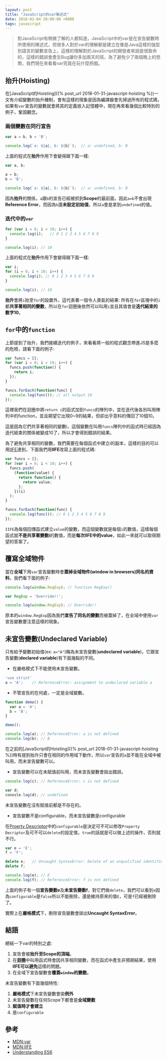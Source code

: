 ```yaml
---
layout: post
title: "JavaScript的var陳述式"
date: 2018-02-04 20:00:00 +0800
tags: javascript
---
```

> 對JavaScript有稍微了解的人都知道，JavaScript中的var是在宣告變數時所使用的陳述式，但很多人對於var的理解都是建立在像是Java這樣的強型別語言的變數宣告上，這樣的理解對於JavaScript的開發者來說是很致命的，這樣的錯誤會產生Bug讓你多加兩天的班，為了避免少了兩個晚上的悠閒，我們現在來看看var究竟在玩什麼把戲。

## 抬升(Hoisting)

在[JavaScript的Hoisting]({% post_url 2018-01-31-javascript-hoisting %})一文有介紹變數的抬升機制，會有這樣的現象是因為編譯器會先掃過所有的程式碼，如果有`var`宣告的變數就會將其的定義放入記憶體中，現在再來看幾個比較特別的例子，鞏固觀念。

### 兩個變數在同行宣告

```javascript
var a = b, b = 'B';

console.log(`a: ${a}, b: ${b}`);  // a: undefined, b: B
```

上面的程式在**抬升**作用下會變得跟下面一樣:

```javascript
var a, b;

a = b;
b = 'B';

console.log(`a: ${a}, b: ${b}`);  // a: undefined, b: B
```

因為**抬升**的關係，`a`跟`b`的宣告已經被抓到**Scope**的最前面，因此`a=b`不會出現**Reference Error**，而因為`b`還**未設定初始值**，所以`a`會是拿到`undefined`的值。

### 迭代中的`var`

```javascript
for (var i = 0; i < 10; i++) {
  console.log(i);   // 0 1 2 3 4 5 6 7 8 9
}

console.log(i); // 10
```

上面的程式在**抬升**作用下會變得跟下面一樣:

```javascript
var i;
for (i = 0; i < 10; i++) {
  console.log(i); // 0 1 2 3 4 5 6 7 8 9
}

console.log(i); // 10
```

**抬升**會將`i`抬至`for`的設置外，這代表著一個令人喪氣的結果: 所有在`for`區塊中的`i`都**共享著相同的變數**，所以在`for`迴圈後依然可以叫用`i`並且其值會是**迭代結束的數字10**。

## `for`中的`function`

上節提到了抬升，我們接續迭代的例子，來看看將一般的程式觀念帶進JS是多麼的危險，請看下面的例子:

```javascript
var funcs = [];
for (var i = 0; i < 10; i++) {
  funcs.push(function() {
    return i;
  });
}

funcs.forEach(function(func) {
  console.log(func()); // all output 10
});
```

這裡我們在迴圈中將`return i`的函式加到`funcs`的陣列中，並在迭代後各別叫用陣列中的function，並且期望它出現0~9的結果，但卻出乎意料的傳回了10個10。

這是因為它們共享著相同的變數i，這個變數在叫用`funcs`陣列中的函式時已經因為迭代結束的關係被變成10了，所以才會得到錯誤的結果。

為了避免共享相同的變數，我們需要在每個函式中建立i的副本，這樣的目的可以用[IIFE](https://developer.mozilla.org/en-US/docs/Glossary/IIFE)達到，下面我們用**IIFE**改寫上面的程式碼:

```javascript
var funcs = [];
for (var i = 0; i < 10; i++) {
  funcs.push(
    (function(value) {
      return function() {
        return value;
      };
    })(i)
  );
}

funcs.forEach(function(func) {
  console.log(func()); // 0 1 2 3 4 5 6 7 8 9
});
```

`IIFE`為每個回傳函式建立`value`的變數，而這個變數就是每個`i`的數值，這樣每個函式就**不是共享著變數i**的數值，而是**每次IIFE中的value**，如此一來就可以取得期望的答案了。

## 覆寫全域物件

當在**全域**下用`var`宣告變數時會**蓋掉全域物件(window in browsers)同名的資料**，我們看下面的例子:

```javascript
console.log(window.RegExp); // function RegExp()

var RegExp = 'Override!!';

console.log(window.RegExp); // Override!!
```

原本的`window.RegExp`因為我們**宣告了同名的變數**而被蓋掉了，在全域中使用`var`宣告變數要注意這樣的現象。

## 未宣告變數(Undeclared Variable)

只有給予變數初始值(ex: `a="A"`)稱為未宣告變數(**undeclared variable**)，它跟宣告變數(**declared variable**)有下面幾點的不同。

* 在嚴格模式下不能使用未宣告變數。

```javascript
'use strict'
a = 'A';    // ReferenceError: assignment to undeclared variable a
```

* 不管宣告的在何處，一定是全域變數。

```javascript
function demo() {
  var a = 'A';
  b = 'B';
}

demo();

console.log(a); // ReferenceError: a is not defined
console.log(b); // B
```

在之前的[JavaScript的Hoisting]({% post_url 2018-01-31-javascript-hoisting %})時有提到抬升只會在相同的作用域下動作，所以`var`宣告的`a`並不能在全域中被叫用，而未宣告變數可以。

* 宣告變數可以在未賦值前叫用，而未宣告變數會拋出錯誤。

```javascript
console.log(c); // ReferenceError: c is not defined

var d;
conosle.log(d); // undefined
```

未宣告變數在沒有賦值前都是不存在的。

* 宣告變數不是configurable，而未宣告變數是configurable

在[Proerty Descriptor](https://developer.mozilla.org/en-US/docs/Web/JavaScript/Reference/Global_Objects/Object/defineProperty)中的`configurable`是決定可不可以修改`Property Decriptor`及可不可以`delete`的設定值，`true`的話就是可以做上述的操作，否則就不行。

```javascript
var e = 'E';
f = 'F';

delete e;   // Uncaught SyntaxError: Delete of an unqualified identifier in strict mode.
delete f;

console.log(e); // E
console.log(f); // ReferenceError: f is not defined
```

上面的例子有一個**宣告變數e**及**未宣告變數f**，對它們做`delete`，我們可以看到`e`因為`configurable`是`false`所以不能刪除，還是維持原來的值`E`，可是`f`已經被刪除了。

實際上在**嚴格模式**下，刪除宣告變數會拋出**Uncaught SyntaxError**。

## 結語

總結一下var的特別之處:

1. 宣告會被**抬升至Scope的頂端**。
1. 在**迴圈**中叫用函式時會因共享相同變數，而在函式中產生非預期結果，使用**IIFE可以避免**這樣的問題。
1. 在全域下宣告變數會**覆蓋`window`的變數**。

未宣告變數有下面幾個特性:

1. **嚴格模式**下未宣告變數會拋**例外**
1. 未宣告變數在任何Scope下都會是**全域變數**
1. **賦值時才會建立**
1. 是`configurable`

## 參考

* [MDN:var](https://developer.mozilla.org/en-US/docs/Web/JavaScript/Reference/Statements/var)
* [MDN:IIFE](https://developer.mozilla.org/en-US/docs/Glossary/IIFE)
* [Understanding ES6](https://leanpub.com/understandinges6)